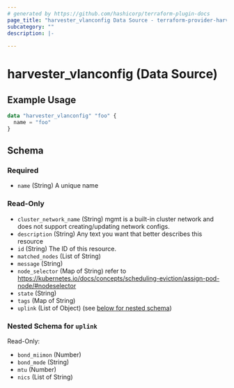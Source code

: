```yaml
---
# generated by https://github.com/hashicorp/terraform-plugin-docs
page_title: "harvester_vlanconfig Data Source - terraform-provider-harvester"
subcategory: ""
description: |-
  
---
```


# harvester_vlanconfig (Data Source)



## Example Usage

```terraform
data "harvester_vlanconfig" "foo" {
  name = "foo"
}
```

<!-- schema generated by tfplugindocs -->
## Schema

### Required

- `name` (String) A unique name

### Read-Only

- `cluster_network_name` (String) mgmt is a built-in cluster network and does not support creating/updating network configs.
- `description` (String) Any text you want that better describes this resource
- `id` (String) The ID of this resource.
- `matched_nodes` (List of String)
- `message` (String)
- `node_selector` (Map of String) refer to https://kubernetes.io/docs/concepts/scheduling-eviction/assign-pod-node/#nodeselector
- `state` (String)
- `tags` (Map of String)
- `uplink` (List of Object) (see [below for nested schema](#nestedatt--uplink))

<a id="nestedatt--uplink"></a>
### Nested Schema for `uplink`

Read-Only:

- `bond_miimon` (Number)
- `bond_mode` (String)
- `mtu` (Number)
- `nics` (List of String)
